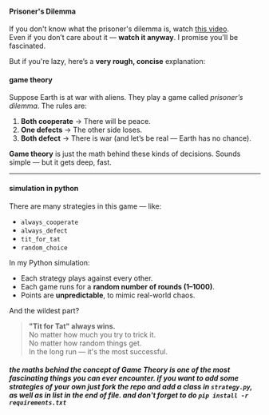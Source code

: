 #### Prisoner's Dilemma

If you don't know what the prisoner's dilemma is, watch [this video](https://youtu.be/mScpHTIi-kM?si=H1WkStG3r55WDlnP).  
Even if you don’t care about it — **watch it anyway**. I promise you'll be fascinated.

But if you're lazy, here’s a **very rough, concise** explanation:

#### game theory

Suppose Earth is at war with aliens. They play a game called *prisoner’s dilemma*. The rules are:

1. **Both cooperate** → There will be peace.  
2. **One defects** → The other side loses.  
3. **Both defect** → There is war (and let’s be real — Earth has no chance).

**Game theory** is just the math behind these kinds of decisions. Sounds simple — but it gets deep, fast.

---

#### simulation in python

There are many strategies in this game — like:
- `always_cooperate`
- `always_defect`
- `tit_for_tat`
- `random_choice`

In my Python simulation:
- Each strategy plays against every other.
- Each game runs for a **random number of rounds (1–1000)**.
- Points are **unpredictable**, to mimic real-world chaos.

And the wildest part?

> **"Tit for Tat" always wins.**  
> No matter how much you try to trick it.  
> No matter how random things get.  
> In the long run — it's the most successful.

##### the maths behind the concept of *Game Theory* is one of the most fascinating things you can ever encounter. if you want to add some strategies of your own just fork the repo and add a class in `strategy.py`, as well as in list in the end of file. and don't forget to do `pip install -r requirements.txt`
